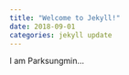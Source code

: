 ```yaml
---
title: "Welcome to Jekyll!"
date: 2018-09-01 
categories: jekyll update
---
```


I am Parksungmin...
